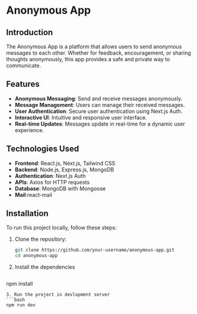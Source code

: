 # Anonymous App

## Introduction

The Anonymous App is a platform that allows users to send anonymous messages to each other. Whether for feedback, encouragement, or sharing thoughts anonymously, this app provides a safe and private way to communicate.

## Features

- **Anonymous Messaging**: Send and receive messages anonymously.
- **Message Management**: Users can manage their received messages.
- **User Authentication**: Secure user authentication using Next.js Auth.
- **Interactive UI**: Intuitive and responsive user interface.
- **Real-time Updates**: Messages update in real-time for a dynamic user experience.

## Technologies Used

- **Frontend**: React.js, Next.js, Tailwind CSS
- **Backend**: Node.js, Express.js, MongoDB
- **Authentication**: Next.js Auth
- **APIs**: Axios for HTTP requests
- **Database**: MongoDB with Mongoose
- **Mail**:react-mail


## Installation

To run this project locally, follow these steps:

1. Clone the repository:

   ```bash
   git clone https://github.com/your-username/anonymous-app.git
   cd anonymous-app
   ```
2. Install the dependencies
   ```bash
  npm install
   ```
3. Run the project in devlopment server
```bash
npm run dev
```
